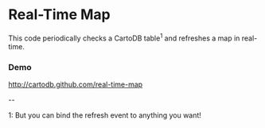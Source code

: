Real-Time Map
=================

This code periodically checks a CartoDB table<sup>1</sup> and refreshes a map in real-time.

### Demo

http://cartodb.github.com/real-time-map

--

1: But you can bind the refresh event to anything you want!